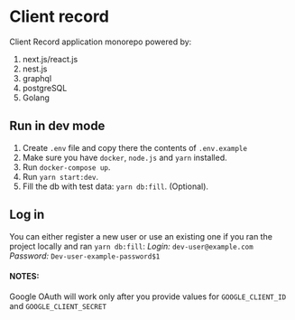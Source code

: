 # Client record
Client Record application monorepo
powered by:
1. next.js/react.js
2. nest.js
3. graphql
4. postgreSQL
5. Golang

## Run in dev mode
1. Create `.env` file and copy there the contents of `.env.example`
2. Make sure you have `docker`, `node.js` and `yarn` installed.
3. Run `docker-compose up`.
4. Run `yarn start:dev`.
5. Fill the db with test data: `yarn db:fill`. (Optional).

## Log in
You can either register a new user or use an existing one if you ran the project locally and ran `yarn db:fill`:
*Login:* `dev-user@example.com`
*Password:* `Dev-user-example-password$1`

#### NOTES:
Google OAuth will work only after you provide values for `GOOGLE_CLIENT_ID` and `GOOGLE_CLIENT_SECRET`
